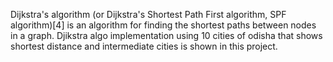 Dijkstra's algorithm (or Dijkstra's Shortest Path First algorithm, SPF algorithm)[4] is an algorithm for finding the shortest paths between nodes in a graph.
Djikstra algo implementation using 10 cities of odisha that shows shortest distance and intermediate cities is shown in this project.

